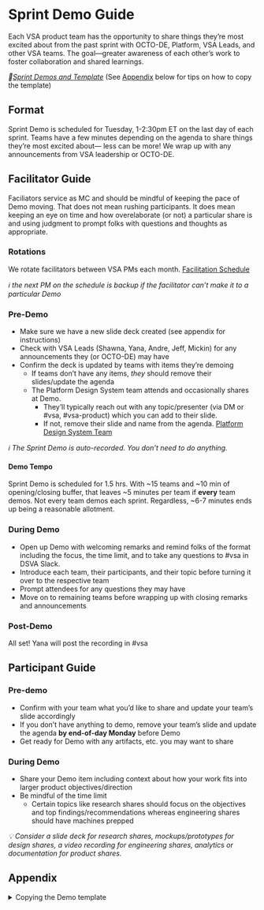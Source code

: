 # Sprint Demo Guide
Each VSA product team has the opportunity to share things they’re most excited about from the past sprint with OCTO-DE, Platform, VSA Leads, and other VSA teams. The goal—greater awareness of each other’s work to foster collaboration and shared learnings.  

_:open_file_folder:[Sprint Demos and Template](https://salientcrgt.sharepoint.com/sites/VSATeam/Shared%20Documents/Forms/AllItems.aspx?id=%2Fsites%2FVSATeam%2FShared%20Documents%2FSprint%20Review%20and%20Demo&viewid=5d571d10%2D43b8%2D4f5f%2D8c44%2D3d78e5892cca)_ (See [Appendix](#Appendix) below for tips on how to copy the template)

## Format
Sprint Demo is scheduled for Tuesday, 1-2:30pm ET on the last day of each sprint. Teams have a few minutes depending on the agenda to share things they’re most excited about— less can be more!​ We wrap up with any announcements from VSA leadership or OCTO-DE. 

## Facilitator Guide

Faciliators service as MC and should be mindful of keeping the pace of Demo moving. That does not mean rushing participants. It does mean keeping an eye on time and how overelaborate (or not) a particular share is and using judgment to prompt folks with questions and thoughts as appropriate.

### Rotations
We rotate facilitators between VSA PMs each month. [Facilitation Schedule](https://docs.google.com/spreadsheets/d/1f4Ld-zXFrTyYv8o2mc1x7CNIc4VEmhCwNOUxoVFW6r4/edit#gid=0)

_:information_source: the next PM on the schedule is backup if the facilitator can’t make it to a particular Demo_

### Pre-Demo
- Make sure we have a new slide deck created (see appendix for instructions)
- Check with VSA Leads (Shawna, Yana, Andre, Jeff, Mickin) for any announcements they (or OCTO-DE) may have
- Confirm the deck is updated by teams with items they’re demoing
  - If teams don’t have any items, _they_ should remove their slides/update the agenda
  - The Platform Design System team attends and occasionally shares at Demo. 
    - They’ll typically reach out with any topic/presenter (via DM or #vsa, #vsa-product) which you can add to their slide.
    - If not, remove their slide and name from the agenda. 
[Platform Design System Team](https://vfs.atlassian.net/wiki/spaces/DST/pages/1783005187/Design+System+Team+Charter#Who-we-are)

_:information_source: The Sprint Demo is auto-recorded. You don’t need to do anything._

#### Demo Tempo
Sprint Demo is scheduled for 1.5 hrs. With ~15 teams and ~10 min of opening/closing buffer, that leaves ~5 minutes per team if **every** team demos. Not every team demos each sprint. Regardless, ~6-7 minutes ends up being a reasonable allotment. 

### During Demo
- Open up Demo with welcoming remarks and remind folks of the format including the focus, the time limit, and to take any questions to #vsa in DSVA Slack.  
- Introduce each team, their participants, and their topic before turning it over to the respective team
- Prompt attendees for any questions they may have 
- Move on to remaining teams before wrapping up with closing remarks and announcements

### Post-Demo
All set! Yana will post the recording in #vsa

## Participant Guide

### Pre-demo
- Confirm with your team what you’d like to share and update your team’s slide accordingly 
- If you don’t have anything to demo, remove your team’s slide and update the agenda **by end-of-day Monday** before Demo
- Get ready for Demo with any artifacts, etc. you may want to share

### During Demo
- Share your Demo item including context about how your work fits into larger product objectives/direction
- Be mindful of the time limit
  - Certain topics like research shares should focus on the objectives and top findings/recommendations whereas engineering shares should have machines prepped

_:bulb: Consider a slide deck for research shares, mockups/prototypes for design shares, a video recording for engineering shares, analytics or documentation for product shares._


## Appendix

<details>
  <summary>Copying the Demo template</summary>
  
  1. Select the template and choose "Copy to" from the menu bar. 
    - <details><summary>See screenshot</summary> ![image](https://user-images.githubusercontent.com/13204473/148802313-64058f40-f6bc-43ac-9760-fa75b134c758.png)</details>
  1. Save the copy within the "Sprint Review and Demo" folder 
    - <details><summary>See screenshot</summary> ![image](https://user-images.githubusercontent.com/13204473/148802488-1cb21acb-ea86-4066-a19e-039feda29c77.png)</details>
  1. Rename the copy in "VSA Sprint xx Demo" format
  
</details>


